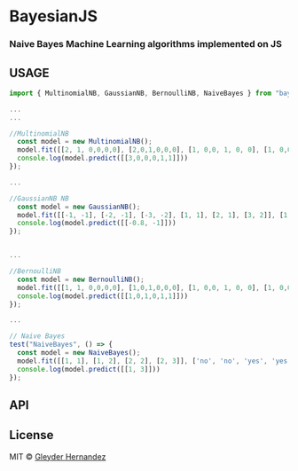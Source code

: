 # BayesianJS
### Naive Bayes Machine Learning algorithms implemented on JS

## USAGE
```javascript
import { MultinomialNB, GaussianNB, BernoulliNB, NaiveBayes } from "bayesian-js";

...
...

//MultinomialNB
  const model = new MultinomialNB();
  model.fit([[2, 1, 0,0,0,0], [2,0,1,0,0,0], [1, 0,0, 1, 0, 0], [1, 0,0, 0,1,1]], ['yes', 'yes', 'yes', 'no']);
  console.log(model.predict([[3,0,0,0,1,1]]))
});

...

//GaussianNB NB
  const model = new GaussianNB();
  model.fit([[-1, -1], [-2, -1], [-3, -2], [1, 1], [2, 1], [3, 2]], [1, 1, 1, 2, 2, 2]);
  console.log(model.predict([[-0.8, -1]]))
});


...

//BernoulliNB
  const model = new BernoulliNB();
  model.fit([[1, 1, 0,0,0,0], [1,0,1,0,0,0], [1, 0,0, 1, 0, 0], [1, 0,0, 0,1,1]], ['yes', 'yes', 'yes', 'no']);
  console.log(model.predict([[1,0,1,0,1,1]]))
});

...

// Naive Bayes
test("NaiveBayes", () => {
  const model = new NaiveBayes();
  model.fit([[1, 1], [1, 2], [2, 2], [2, 3]], ['no', 'no', 'yes', 'yes']);
  console.log(model.predict([[1, 3]]))
});
```

## API

## License

MIT © [Gleyder Hernandez](https://github.com/hgleyder)
